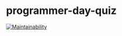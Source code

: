 # programmer-day-quiz
[![Maintainability](https://api.codeclimate.com/v1/badges/0d1ce972d237fdb37629/maintainability)](https://codeclimate.com/github/AndreyPiganov/frontend-project-3/maintainability)
